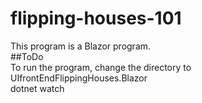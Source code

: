 # flipping-houses-101
This program is a Blazor program. <br>
##ToDo<br>
To run the program, change the directory to UIfrontEndFlippingHouses.Blazor<br>
dotnet watch
